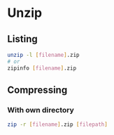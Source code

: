 # Unzip

## Listing

```sh
unzip -l [filename].zip
# or
zipinfo [filename].zip
```

## Compressing

### With own directory

```sh
zip -r [filename].zip [filepath]
```
